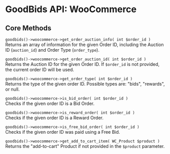 # GoodBids API: WooCommerce

## Core Methods

`goodbids()->woocommerce->get_order_auction_info( int $order_id )`  
Returns an array of information for the given Order ID, including the Auction ID (`auction_id`) and Order Type (`order_type`).

`goodbids()->woocommerce->get_order_auction_id( int $order_id )`  
Returns the Auction ID for the given Order ID. If `$order_id` is not provided, the current order ID will be used.

`goodbids()->woocommerce->get_order_type( int $order_id )`  
Returns the type of the given order ID. Possible types are: "bids", "rewards", or null.

`goodbids()->woocommerce->is_bid_order( int $order_id )`  
Checks if the given order ID is a Bid Order.

`goodbids()->woocommerce->is_reward_order( int $order_id )`  
Checks if the given order ID is a Reward Order.

`goodbids()->woocommerce->is_free_bid_order( int $order_id )`  
Checks if the given order ID was paid using a Free Bid.

`goodbids()->woocommerce->get_add_to_cart_item( WC_Product $product )`  
Returns the "add-to-cart" Product if not provided in the `$product` parameter.
